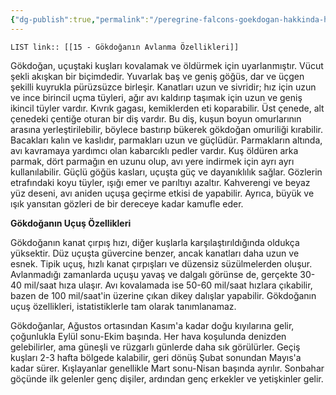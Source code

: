```yaml
---
{"dg-publish":true,"permalink":"/peregrine-falcons-goekdogan-hakkinda-hersey/goekdogan-sss/15-goekdoganin-avlanma-oezellikleri/"}
---
```


`LIST link:: [[15 - Gökdoğanın Avlanma Özellikleri]] `

Gökdoğan, uçuştaki kuşları kovalamak ve öldürmek için uyarlanmıştır. Vücut şekli akışkan bir biçimdedir. Yuvarlak baş ve geniş göğüs, dar ve üçgen şekilli kuyrukla pürüzsüzce birleşir. Kanatları uzun ve sivridir; hız için uzun ve ince birincil uçma tüyleri, ağır avı kaldırıp taşımak için uzun ve geniş ikincil tüyler vardır. Kıvrık gagası, kemiklerden eti koparabilir. Üst çenede, alt çenedeki çentiğe oturan bir diş vardır. Bu diş, kuşun boyun omurlarının arasına yerleştirilebilir, böylece bastırıp bükerek gökdoğan omuriliği kırabilir. Bacakları kalın ve kaslıdır, parmakları uzun ve güçlüdür. Parmakların altında, avı kavramaya yardımcı olan kabarcıklı pedler vardır. Kuş öldüren arka parmak, dört parmağın en uzunu olup, avı yere indirmek için ayrı ayrı kullanılabilir. Güçlü göğüs kasları, uçuşta güç ve dayanıklılık sağlar. Gözlerin etrafındaki koyu tüyler, ışığı emer ve parıltıyı azaltır. Kahverengi ve beyaz yüz deseni, avı aniden uçuşa geçirme etkisi de yapabilir. Ayrıca, büyük ve ışık yansıtan gözleri de bir dereceye kadar kamufle eder.

**Gökdoğanın Uçuş Özellikleri**

Gökdoğanın kanat çırpış hızı, diğer kuşlarla karşılaştırıldığında oldukça yüksektir. Düz uçuşta güvercine benzer, ancak kanatları daha uzun ve esnek. Tipik uçuş, hızlı kanat çırpışları ve düzensiz süzülmelerden oluşur. Avlanmadığı zamanlarda uçuşu yavaş ve dalgalı görünse de, gerçekte 30-40 mil/saat hıza ulaşır. Avı kovalamada ise 50-60 mil/saat hızlara çıkabilir, bazen de 100 mil/saat'in üzerine çıkan dikey dalışlar yapabilir. Gökdoğanın uçuş özellikleri, istatistiklerle tam olarak tanımlanamaz.

Gökdoğanlar, Ağustos ortasından Kasım'a kadar doğu kıyılarına gelir, çoğunlukla Eylül sonu-Ekim başında. Her hava koşulunda denizden gelebilirler, ama güneşli ve rüzgarlı günlerde daha sık görülürler. Geçiş kuşları 2-3 hafta bölgede kalabilir, geri dönüş Şubat sonundan Mayıs'a kadar sürer. Kışlayanlar genellikle Mart sonu-Nisan başında ayrılır. Sonbahar göçünde ilk gelenler genç dişiler, ardından genç erkekler ve yetişkinler gelir.

